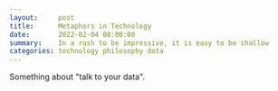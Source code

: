 ```yaml
---
layout:     post
title:      Metaphors in Technology
date:       2022-02-04 08:00:00
summary:    In a rush to be impressive, it is easy to be shallow
categories: technology philosophy data
---
```

Something about "talk to your data". 
